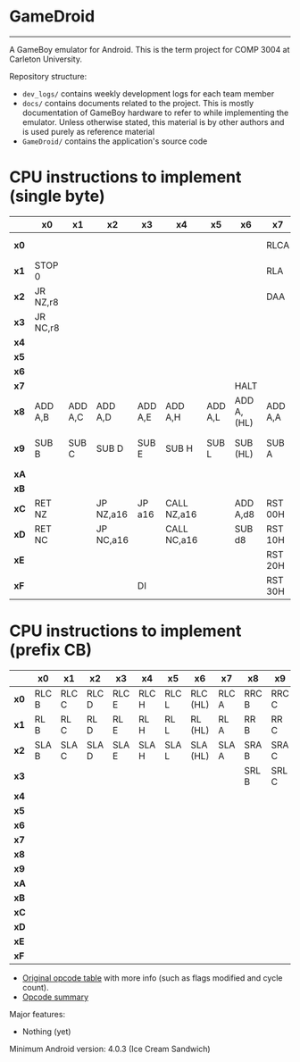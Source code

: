 # GameDroid
---

A GameBoy emulator for Android. This is the term project for COMP 3004 at Carleton University.

Repository structure:
* `dev_logs/` contains weekly development logs for each team member
* `docs/` contains documents related to the project. This is mostly documentation of GameBoy hardware to refer to while implementing the emulator. Unless otherwise stated, this material is by other authors and is used purely as reference material
* `GameDroid/` contains the application's source code

# CPU instructions to implement (single byte)

|      | x0       | x1      | x2       | x3      | x4        | x5      | x6       | x7      | x8        | x9      | xA       | xB      | xC       | xD     | xE       | xF    |
|------|----------|---------|----------|---------|-----------|---------|----------|---------|-----------|---------|----------|---------|----------|--------|----------|-------|
|**x0**|          |         |          |         |           |         |          |RLCA     |           |ADD HL,BC|          |         |          |        |          |RRCA   |
|**x1**|STOP 0    |         |          |         |           |         |          |RLA      |JR r8      |ADD HL,DE|          |         |          |        |          |RRA    |
|**x2**|JR NZ,r8  |         |          |         |           |         |          |DAA      |JR Z,r8    |ADD HL,HL|          |         |          |        |          |CPL    |
|**x3**|JR NC,r8  |         |          |         |           |         |          |         |JR C,r8    |ADD HL,SP|          |         |          |        |          |       |
|**x4**|          |         |          |         |           |         |          |         |           |         |          |         |          |        |          |       |
|**x5**|          |         |          |         |           |         |          |         |           |         |          |         |          |        |          |       |
|**x6**|          |         |          |         |           |         |          |         |           |         |          |         |          |        |          |       |
|**x7**|          |         |          |         |           |         |HALT      |         |           |         |          |         |          |        |          |       |
|**x8**|ADD A,B   |ADD A,C  |ADD A,D   |ADD A,E  |ADD A,H    |ADD A,L  |ADD A,(HL)|ADD A,A  |ADC A,B    |ADC A,C  |ADC A,D   |ADC A,E  |ADC A,H   |ADC A,L |ADC A,(HL)|ADC A,A|
|**x9**|SUB B     |SUB C    |SUB D     |SUB E    |SUB H      |SUB L    |SUB (HL)  |SUB A    |SBC A,B    |SBC A,C  |SBC A,D   |SBC A,E  |SBC A,H   |SBC A,L |SBC A,(HL)|SBC A,A|
|**xA**|          |         |          |         |           |         |          |         |           |         |          |         |          |        |          |       |
|**xB**|          |         |          |         |           |         |          |         |           |         |          |         |          |        |          |       |
|**xC**|RET NZ    |         |JP NZ,a16 |JP a16   |CALL NZ,a16|         |ADD A,d8  |RST 00H  |RET Z      |RET      |JP Z,a16  |         |CALL Z,a16|CALL a16|ADC A,d8  |RST 08H|
|**xD**|RET NC    |         |JP NC,a16 |         |CALL NC,a16|         |SUB d8    |RST 10H  |RET C      |RETI     |JP C,a16  |         |CALL C,a16|        |SBC A,d8  |RST 18H|
|**xE**|          |         |          |         |           |         |          |RST 20H  |ADD SP,r8  |JP (HL)  |          |         |          |        |          |RST 28H|
|**xF**|          |         |          |DI       |           |         |          |RST 30H  |           |         |          |EI       |          |        |          |RST 38H|


# CPU instructions to implement (prefix CB)

|      | x0       | x1      | x2       | x3      | x4        | x5      | x6       | x7      | x8        | x9      | xA       | xB      | xC       | xD     | xE       | xF    |
|------|----------|---------|----------|---------|-----------|---------|----------|---------|-----------|---------|----------|---------|----------|--------|----------|-------|
|**x0**|RLC B     |RLC C    |RLC D     |RLC E    |RLC H      |RLC L    |RLC (HL)  |RLC A    |RRC B      |RRC C    |RRC D     |RRC E    |RRC H     |RRC L   |RRC (HL)  |RRC A  |
|**x1**|RL B      |RL C     |RL D      |RL E     |RL H       |RL L     |RL (HL)   |RL A     |RR B       |RR C     |RR D      |RR E     |RR H      |RR L    |RR (HL)   |RR A   |
|**x2**|SLA B     |SLA C    |SLA D     |SLA E    |SLA H      |SLA L    |SLA (HL)  |SLA A    |SRA B      |SRA C    |SRA D     |SRA E    |SRA H     |SRA L   |SRA (HL)  |SRA A  |
|**x3**|          |         |          |         |           |         |          |         |SRL B      |SRL C    |SRL D     |SRL E    |SRL H     |SRL L   |SRL (HL)  |SRL A  |
|**x4**|          |         |          |         |           |         |          |         |           |         |          |         |          |        |          |       |
|**x5**|          |         |          |         |           |         |          |         |           |         |          |         |          |        |          |       |
|**x6**|          |         |          |         |           |         |          |         |           |         |          |         |          |        |          |       |
|**x7**|          |         |          |         |           |         |          |         |           |         |          |         |          |        |          |       |
|**x8**|          |         |          |         |           |         |          |         |           |         |          |         |          |        |          |       |
|**x9**|          |         |          |         |           |         |          |         |           |         |          |         |          |        |          |       |
|**xA**|          |         |          |         |           |         |          |         |           |         |          |         |          |        |          |       |
|**xB**|          |         |          |         |           |         |          |         |           |         |          |         |          |        |          |       |
|**xC**|          |         |          |         |           |         |          |         |           |         |          |         |          |        |          |       |
|**xD**|          |         |          |         |           |         |          |         |           |         |          |         |          |        |          |       |
|**xE**|          |         |          |         |           |         |          |         |           |         |          |         |          |        |          |       |
|**xF**|          |         |          |         |           |         |          |         |           |         |          |         |          |        |          |       |


* [Original opcode table](http://pastraiser.com/cpu/gameboy/gameboy_opcodes.html) with more info (such as flags modified and cycle count).
* [Opcode summary](http://gameboy.mongenel.com/dmg/opcodes.html)

Major features:
* Nothing (yet)


Minimum Android version: 4.0.3 (Ice Cream Sandwich)

